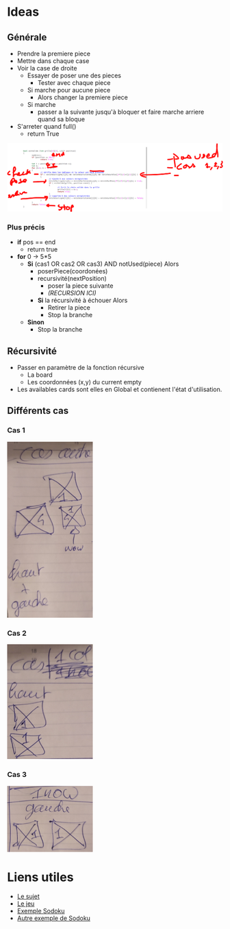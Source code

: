 # Ideas

## Générale

- Prendre la premiere piece
- Mettre dans chaque case
- Voir la case de droite
  - Essayer de poser une des pieces
    - Tester avec chaque piece
  - Si marche pour aucune piece
    - Alors changer la premiere piece
  - Si marche
    - passer a la suivante jusqu'à bloquer et faire marche arriere quand sa bloque
- S'arreter quand full()
  - return True

<img src="Images/Comprehension.PNG" alt="Cas 1" width="700"/>

### Plus précis

- **if** pos == end
  - return true
- **for** 0 -> 5*5
  - **Si** (cas1 OR cas2 OR cas3) AND notUsed(piece) Alors
    - poserPiece(coordonées)
    - recursivité(nextPosition)
      - poser la piece suivante
      - *(RECURSION ICI)*
    - **Si** la récursivité à échouer Alors
      - Retirer la piece
      - Stop la branche
  - **Sinon**
    - Stop la branche

## Récursivité

- Passer en paramètre de la fonction récursive
  - La board
  - Les coordonnées (x,y) du current empty
- Les availables cards sont elles en Global et contienent l'état d'utilisation.

## Différents cas

### Cas 1

<img src="Images/cas1.jpg" alt="Cas 1" width="200"/>

### Cas 2

<img src="Images/cas2.jpg" alt="Cas 2" width="200"/>

### Cas 3

<img src="Images/cas3.jpg" alt="Cas 3" width="200"/>

# Liens utiles

- [Le sujet](https://e-uapv2020.univ-avignon.fr/pluginfile.php/68078/mod_resource/content/1/projet.pdf)
- [Le jeu](https://gamegix.com/tetravex/game?size=2)
- [Exemple Sodoku](http://www-igm.univ-mlv.fr/~dr/XPOSE2013/sudoku/backtracking.html)
- [Autre exemple de Sodoku](https://www.geeksforgeeks.org/backtracking-algorithms/)